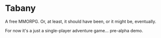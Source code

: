 Tabany
======

A free MMORPG. Or, at least, it should have been, or it might be, eventually.

For now it's a just a single-player adventure game... pre-alpha demo.
